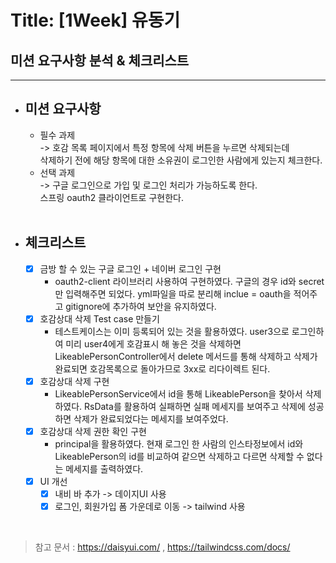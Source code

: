 # Title: [1Week] 유동기

## 미션 요구사항 분석 & 체크리스트

---

- ## **미션 요구사항**
  - 필수 과제 
  <br/>-> 호감 목록 페이지에서 특정 항목에 삭제 버튼을 누르면 삭제되는데
  <br/>삭제하기 전에 해당 항목에 대한 소유권이 로그인한 사람에게 있는지 체크한다.
  - 선택 과제
  <br/>-> 구글 로그인으로 가입 및 로그인 처리가 가능하도록 한다.
  <br/>스프링 oauth2 클라이언트로 구현한다.
<br/><br/>
- ## **체크리스트**
  - [x] 금방 할 수 있는 구글 로그인 + 네이버 로그인 구현
    - oauth2-client 라이브러리 사용하여 구현하였다. 구글의 경우 id와 secret만 입력해주면 되었다. yml파일을 따로 분리해 inclue = oauth을 적어주고 gitignore에 추가하여 보안을 유지하였다.
  - [x] 호감상대 삭제 Test case 만들기
    - 테스트케이스는 이미 등록되어 있는 것을 활용하였다. user3으로 로그인하여 미리 user4에게 호감표시 해 놓은 것을 삭제하면 LikeablePersonController에서 delete 메서드를 통해 삭제하고 삭제가 완료되면 호감목록으로 돌아가므로 3xx로 리다이렉트 된다.
  - [x] 호감상대 삭제 구현
    - LikeablePersonService에서 id을 통해 LikeablePerson을 찾아서 삭제하였다. RsData를 활용하여 실패하면 실패 메세지를 보여주고 삭제에 성공하면 삭제가 완료되었다는 메세지를 보여주었다.
  - [x] 호감상대 삭제 권한 확인 구현
    - principal을 활용하였다. 현재 로그인 한 사람의 인스타정보에서 id와 LikeablePerson의 id를 비교하여 같으면 삭제하고 다르면 삭제할 수 없다는 메세지를 출력하였다.
  - [x] UI 개선
    - [x] 내비 바 추가 -> 데이지UI 사용
    - [x] 로그인, 회원가입 폼 가운데로 이동 -> tailwind 사용
  
<br/>

> 참고 문서 : https://daisyui.com/ , https://tailwindcss.com/docs/


